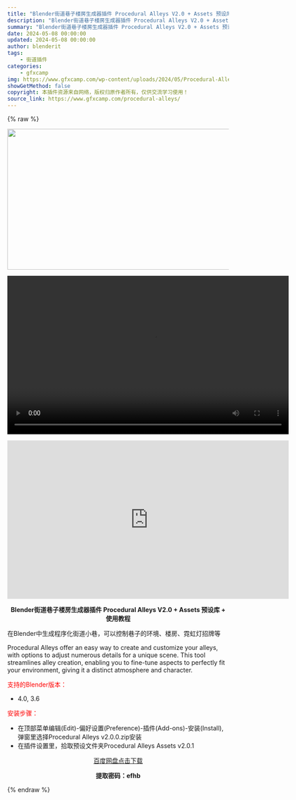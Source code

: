 ```yaml
---
title: "Blender街道巷子楼房生成器插件 Procedural Alleys V2.0 + Assets 预设库 + 使用教程"
description: "Blender街道巷子楼房生成器插件 Procedural Alleys V2.0 + Assets 预设库 + 使用教程 在Blender中生成程序化街道小巷，可以控制巷子的环境、楼房、霓虹灯招牌等..."
summary: "Blender街道巷子楼房生成器插件 Procedural Alleys V2.0 + Assets 预设库 + 使用教程 在Blender中生成程序化街道小巷，可以控制巷子的环境、楼房、霓虹灯招牌等..."
date: 2024-05-08 00:00:00
updated: 2024-05-08 00:00:00
author: blenderit
tags: 
    - 街道插件
categories:
    - gfxcamp
img: https://www.gfxcamp.com/wp-content/uploads/2024/05/Procedural-Alleys.jpg
showGetMethod: false
copyright: 本插件资源来自网络，版权归原作者所有，仅供交流学习使用！
source_link: https://www.gfxcamp.com/procedural-alleys/
---
```


{% raw %}
<div><p><img decoding="async" class="aligncenter size-full wp-image-121240" src="https://www.gfxcamp.com/wp-content/uploads/2024/05/Procedural-Alleys.jpg" data-src="https://www.gfxcamp.com/wp-content/uploads/2024/05/Procedural-Alleys.jpg" alt="" width="640" height="320" data-srcset="https://www.gfxcamp.com/wp-content/uploads/2024/05/Procedural-Alleys.jpg 640w, https://www.gfxcamp.com/wp-content/uploads/2024/05/Procedural-Alleys-150x75.jpg 150w" data-sizes="(max-width: 640px) 100vw, 640px"><br>
</p><center><div style="width: 640px;" class="wp-video"><!--[if lt IE 9]><script>document.createElement('video');</script><![endif]-->
<video class="wp-video-shortcode" id="video-111699-1" width="640" height="360" preload="true" controls="controls"><source type="video/mp4" src="http://cloud.video.taobao.com/play/u/null/p/1/e/6/t/1/461662582081.mp4?_=1"></source><a href="http://cloud.video.taobao.com/play/u/null/p/1/e/6/t/1/461662582081.mp4">http://cloud.video.taobao.com/play/u/null/p/1/e/6/t/1/461662582081.mp4</a></video></div></center><p style="text-align: center;"><iframe loading="lazy" src="https://player.youku.com/embed/XNjM4OTI2MTMyOA==" width="640" height="360" frameborder="0" allowfullscreen="allowfullscreen" data-mce-fragment="1"></iframe></p><p style="text-align: center;"><strong>Blender街道巷子楼房生成器插件 Procedural Alleys V2.0 + Assets 预设库 + 使用教程</strong></p><p>在Blender中生成程序化街道小巷，可以控制巷子的环境、楼房、霓虹灯招牌等</p><p>Procedural Alleys offer an easy way to create and customize your alleys, with options to adjust numerous details for a unique scene. This tool streamlines alley creation, enabling you to fine-tune aspects to perfectly fit your environment, giving it a distinct atmosphere and character.</p><p style="text-align: left;"><span style="color: #ff0000;">支持的Blender版本：</span></p><ul>
<li style="text-align: left;">4.0, 3.6</li>
</ul><p><span style="color: #ff0000;">安装步骤：</span></p><ul>
<li>在顶部菜单编辑(Edit)-偏好设置(Preference)-插件(Add-ons)-安装(Install),弹窗里选择Procedural Alleys v2.0.0.zip安装</li>
<li>在插件设置里，拾取预设文件夹Procedural Alleys Assets v2.0.1</li>
</ul><p style="text-align: center;"><a class="maxbutton-3 maxbutton maxbutton-baidu" target="_blank" rel="noopener" href="https://pan.baidu.com/s/1svvl4VzGXbK_6HkKHX9bxA?pwd=efhb"><span class="mb-text">百度网盘点击下载</span></a></p><p style="text-align: center;"><strong>提取密码：efhb</strong></p></div>
<div style="display: none">gfxcamp</div>
{% endraw %}